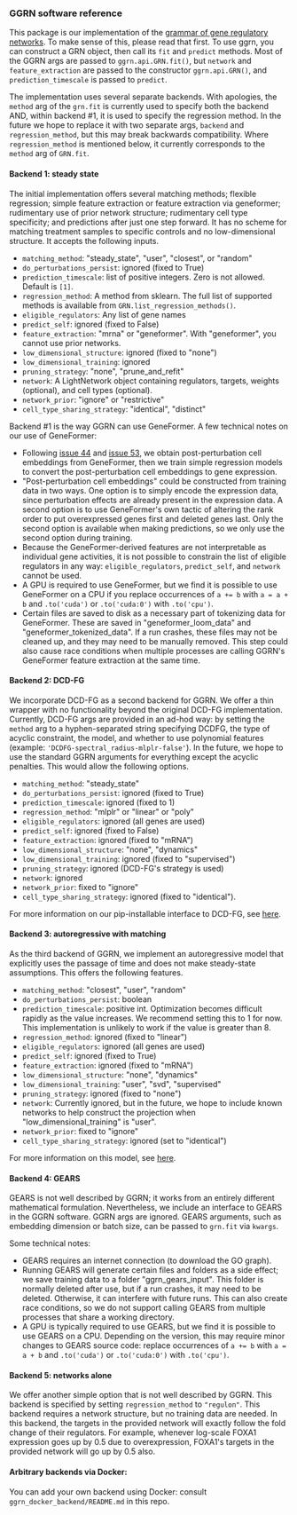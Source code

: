 ### GGRN software reference

This package is our implementation of the [grammar of gene regulatory networks](https://github.com/ekernf01/ggrn/blob/main/docs/GGRN.md). To make sense of this, please read that first. To use ggrn, you can construct a GRN object, then call its `fit` and `predict` methods. Most of the GGRN args are passed to `ggrn.api.GRN.fit()`, but `network` and `feature_extraction` are passed to the constructor `ggrn.api.GRN()`, and `prediction_timescale` is passed to `predict`. 


The implementation uses several separate backends. With apologies, the `method` arg of the `grn.fit` is currently used to specify both the backend AND, within backend #1, it is used to specify the regression method. In the future we hope to replace it with two separate args, `backend` and `regression_method`, but this may break backwards compatibility. Where `regression_method` is mentioned below, it currently corresponds to the `method` arg of `GRN.fit`.

#### Backend 1: steady state 

The initial implementation offers several matching methods; flexible regression; simple feature extraction or feature extraction via geneformer; rudimentary use of prior network structure; rudimentary cell type specificity; and predictions after just one step forward. It has no scheme for matching treatment samples to specific controls and no low-dimensional structure. It accepts the following inputs.

- `matching_method`: "steady_state", "user", "closest", or "random"
- `do_perturbations_persist`: ignored (fixed to True)
- `prediction_timescale`: list of positive integers. Zero is not allowed. Default is `[1]`.
- `regression_method`: A method from sklearn. The full list of supported methods is available from `GRN.list_regression_methods()`.
- `eligible_regulators`: Any list of gene names
- `predict_self`: ignored (fixed to False)
- `feature_extraction`: "mrna" or "geneformer". With "geneformer", you cannot use prior networks.
- `low_dimensional_structure`: ignored (fixed to "none")
- `low_dimensional_training`: ignored
- `pruning_strategy`: "none", "prune_and_refit"
- `network`: A LightNetwork object containing regulators, targets, weights (optional), and cell types (optional).  
- `network_prior`: "ignore" or "restrictive"
- `cell_type_sharing_strategy`: "identical", "distinct"

Backend #1 is the way GGRN can use GeneFormer. A few technical notes on our use of GeneFormer: 

- Following [issue 44](https://huggingface.co/ctheodoris/Geneformer/discussions/44) and [issue 53](https://huggingface.co/ctheodoris/Geneformer/discussions/53), we obtain post-perturbation cell embeddings from GeneFormer, then we train simple regression models to convert the post-perturbation cell embeddings to gene expression. 
- "Post-perturbation cell embeddings" could be constructed from training data in two ways. One option is to simply encode the expression data, since perturbation effects are already present in the expression data. A second option is to use GeneFormer's own tactic of altering the rank order to put overexpressed genes first and deleted genes last. Only the second option is available when making predictions, so we only use the second option during training.
- Because the GeneFormer-derived features are not interpretable as individual gene activities, it is not possible to constrain the list of eligible regulators in any way: `eligible_regulators`, `predict_self`, and `network` cannot be used.
- A GPU is required to use GeneFormer, but we find it is possible to use GeneFormer on a CPU if you replace occurrences of `a += b` with `a = a + b` and `.to('cuda')` or `.to('cuda:0')` with `.to('cpu')`. 
- Certain files are saved to disk as a necessary part of tokenizing data for GeneFormer. These are saved in "geneformer_loom_data" and "geneformer_tokenized_data". If a run crashes, these files may not be cleaned up, and they may need to be manually removed. This step could also cause race conditions when multiple processes are calling GGRN's GeneFormer feature extraction at the same time. 

#### Backend 2: DCD-FG 

We incorporate DCD-FG as a second backend for GGRN. We offer a thin wrapper with no functionality beyond the original DCD-FG implementation. Currently, DCD-FG args are provided in an ad-hod way: by setting the `method` arg to a hyphen-separated string specifying DCDFG, the type of acyclic constraint, the model, and whether to use polynomial features (example: `'DCDFG-spectral_radius-mlplr-false'`). In the future, we hope to use the standard GGRN arguments for everything except the acyclic penalties. This would allow the following options.

- `matching_method`: "steady_state"
- `do_perturbations_persist`: ignored (fixed to True) 
- `prediction_timescale`: ignored (fixed to 1)
- `regression_method`: "mlplr" or "linear" or "poly"
- `eligible_regulators`: ignored (all genes are used)
- `predict_self`: ignored (fixed to False)
- `feature_extraction`: ignored (fixed to "mRNA")
- `low_dimensional_structure`: "none", "dynamics"
- `low_dimensional_training`: ignored (fixed to "supervised")
- `pruning_strategy`: ignored (DCD-FG's strategy is used)
- `network`: ignored 
- `network_prior`: fixed to "ignore" 
- `cell_type_sharing_strategy`: ignored (fixed to "identical").

For more information on our pip-installable interface to DCD-FG, see [here](https://github.com/ekernf01/ggrn_backend2). 

#### Backend 3: autoregressive with matching

As the third backend of GGRN, we implement an autoregressive model that explicitly uses the passage of time and does not make steady-state assumptions. This offers the following features.

- `matching_method`: "closest", "user", "random"
- `do_perturbations_persist`: boolean
- `prediction_timescale`: positive int. Optimization becomes difficult rapidly as the value increases. We recommend setting this to 1 for now. This implementation is unlikely to work if the value is greater than 8.
- `regression_method`: ignored (fixed to "linear")
- `eligible_regulators`: ignored (all genes are used)
- `predict_self`: ignored (fixed to True)
- `feature_extraction`: ignored (fixed to "mRNA")
- `low_dimensional_structure`: "none", "dynamics"
- `low_dimensional_training`: "user", "svd", "supervised"
- `pruning_strategy`: ignored (fixed to "none")
- `network`: Currently ignored, but in the future, we hope to include known networks to help construct the projection when "low_dimensional_training" is "user".
- `network_prior`: fixed to "ignore"
- `cell_type_sharing_strategy`: ignored (set to "identical")

For more information on this model, see [here](http://github.com/ekernf01/ggrn_backend3).

#### Backend 4: GEARS

GEARS is not well described by GGRN; it works from an entirely different mathematical formulation. Nevertheless, we include an interface to GEARS in the GGRN software. GGRN args are ignored. GEARS arguments, such as embedding dimension or batch size, can be passed to `grn.fit` via `kwargs`. 

Some technical notes: 

- GEARS requires an internet connection (to download the GO graph). 
- Running GEARS will generate certain files and folders as a side effect; we save training data to a folder "ggrn_gears_input". This folder is normally deleted after use, but if a run crashes, it may need to be deleted. Otherwise, it can interfere with future runs. This can also create race conditions, so we do not support calling GEARS from multiple processes that share a working directory. 
- A GPU is typically required to use GEARS, but we find it is possible to use GEARS on a CPU. Depending on the version, this may require minor changes to GEARS source code: replace occurrences of `a += b` with `a = a + b` and `.to('cuda')` or `.to('cuda:0')` with `.to('cpu')`. 

#### Backend 5: networks alone

We offer another simple option that is not well described by GGRN. This backend is specified by setting `regression_method` to `"regulon"`. This backend requires a network structure, but no training data are needed. In this backend, the targets in the provided network will exactly follow the fold change of their regulators. For example, whenever log-scale FOXA1 expression goes up by 0.5 due to overexpression, FOXA1's targets in the provided network will go up by 0.5 also. 

#### Arbitrary backends via Docker:

You can add your own backend using Docker: consult `ggrn_docker_backend/README.md` in this repo.
